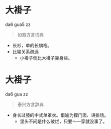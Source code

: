 # 大褂子
da6 gua5 zz
> 如皋方言词典
- 长衫，单的长旗袍。
- 比喻关系疏远
  - 小褂子倒比大褂子靠身些。

# 大褂子
da6 gua zz
> 泰兴方言辞典
- 身长过膝的中式单罩衣。借喻为撑门面、讲排场。
  - 里头不问是什么破烂，只要～一穿就没事了。
